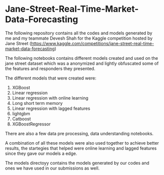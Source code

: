 # Jane-Street-Real-Time-Market-Data-Forecasting
The following repository contains all the codes and models generated by me and my teammate Devesh Shah for the Kaggle competition hosted by Jane Street (https://www.kaggle.com/competitions/jane-street-real-time-market-data-forecasting)

The following notebooks contains different models created and used on the jane street dataset which was a anonymized and lightly obfuscated some of the features and responders they presented. 

The different models that were created were:
1. XGBoost 
2. Linear regression 
3. Linear regression with online learning
4. Long short term memory 
5. Linear regression with lagged features
6. lightgbm
7. Catboost
8. XGBoostRegressor

There are also a few data pre processing, data understanding notebooks. 

A combination of all these models were also used together to achieve better results, the startegies that helped were online learning and lagged features since they gave our models a edge. 

The models directoyy contains the models generated by our codes and ones we have used in our submissions as well.

